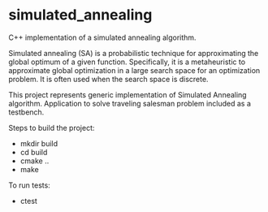 # simulated_annealing
C++ implementation of a simulated annealing algorithm.

Simulated annealing (SA) is a probabilistic technique for approximating the global optimum of a given function. Specifically, it is a metaheuristic to approximate global optimization in a large search space for an optimization problem. It is often used when the search space is discrete.

This project represents generic implementation of Simulated Annealing algorithm. Application to solve traveling salesman problem included as a testbench.

Steps to build the project:
  - mkdir build
  - cd build
  - cmake ..
  - make

To run tests:
  - ctest
